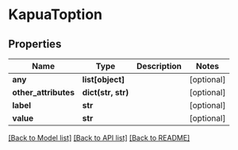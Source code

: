 # KapuaToption

## Properties
Name | Type | Description | Notes
------------ | ------------- | ------------- | -------------
**any** | **list[object]** |  | [optional] 
**other_attributes** | **dict(str, str)** |  | [optional] 
**label** | **str** |  | [optional] 
**value** | **str** |  | [optional] 

[[Back to Model list]](../README.md#documentation-for-models) [[Back to API list]](../README.md#documentation-for-api-endpoints) [[Back to README]](../README.md)



